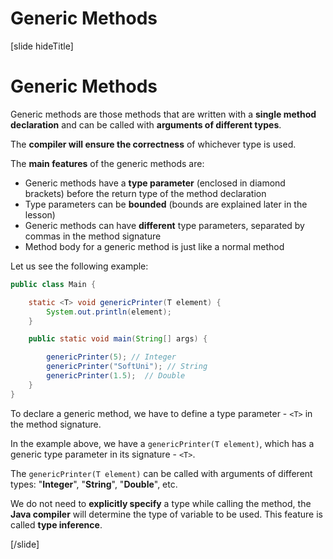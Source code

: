 # Generic Methods

[slide hideTitle]

# Generic Methods

Generic methods are those methods that are written with a **single method declaration** and can be called with **arguments of different types**. 

The **compiler will ensure the correctness** of whichever type is used. 

The **main features** of the generic methods are:

- Generic methods have a **type parameter** (enclosed in diamond brackets) before the return type of the method declaration
- Type parameters can be **bounded** (bounds are explained later in the lesson)
- Generic methods can have **different** type parameters, separated by commas in the method signature
- Method body for a generic method is just like a normal method

Let us see the following example:

```java live no-template
public class Main {

    static <T> void genericPrinter(T element) {
        System.out.println(element);
    }

    public static void main(String[] args) {

        genericPrinter(5); // Integer
        genericPrinter("SoftUni"); // String
        genericPrinter(1.5);  // Double
    }
}
```
To declare a generic method, we have to define a type parameter - `<T>` in the method signature.

In the example above, we have a `genericPrinter(T element)`, which has a generic type parameter in its signature - `<T>`.

The `genericPrinter(T element)` can be called with arguments of different types: "**Integer**", "**String**", "**Double**", etc.

We do not need to **explicitly specify** a type while calling the method, the **Java compiler** will determine the type of variable to be used. This feature is called **type inference**. 

[/slide]

